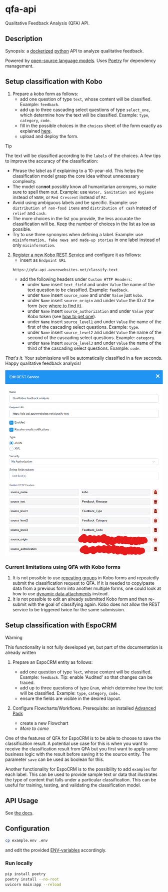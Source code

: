 # qfa-api

Qualitative Feedback Analysis (QFA) API.

## Description

Synopsis: a [dockerized](https://www.docker.com/) [python](https://www.python.org/) API to analyze qualitative feedback.

Powered by [open-source language models](https://huggingface.co/). Uses [Poetry](https://python-poetry.org/) for dependency management.

## Setup classification with Kobo

1. Prepare a kobo form as follows:
   * add one question of type `text`, whose content will be classified. Example: `feedback`.
   * add up to three cascading select questions of type `select_one`, which determine how the text will be classified. Example: `type`, `category`, `code`.
   * fill in the possible choices in the `choices` sheet of the form exactly as explained [here](https://support.kobotoolbox.org/cascading_select.html#adding-cascading-question-sets-in-xlsform-option-1).
   * upload and deploy the form.

> [!TIP]
> The text will be classified according to the `labels` of the choices. A few tips to improve the accuracy of the classification:
>  * Phrase the label as if explaining to a 10-year-old. This helps the classification model grasp the core idea without unnecessary complexity.
>  * The model can**not** possibly know all humanitarian acronyms, so make sure to spell them out. Example: use `Water, Sanitation and Hygiene` instead of `WASH`, or `Red Crescent` instead of `RC`.
> * Avoid using ambiguous labels and be specific. Example: use `distribution of non-food items` and `distribution of cash` instead of `relief` and `cash`.
> * The more choices in the list you provide, the less accurate the classification will be. Keep the number of choices in the list as low as possible.
> * Try to use three synonyms when defining a label. Example: use `misinformation, fake news and made-up stories` in one label instead of only `misinformation`.

2. [Register a new Kobo REST Service](https://support.kobotoolbox.org/rest_services.html) and configure it as follows:
   * insert as `Endpoint URL`
    ```
    https://qfa-api.azurewebsites.net/classify-text
    ```
   * add the following headers under `Custom HTTP Headers`:
       * under `Name` insert `text_field` and under `Value` the name of the text question to be classified. Example: `feedback`.
       * under `Name` insert `source_name` and under `Value` just `kobo`.
       * under `Name` insert `source_origin` and under `Value` the ID of the form (see [where to find it](https://im.unhcr.org/kobosupport/)).
       * under `Name` insert `source_authorization` and under `Value` your Kobo token (see [how to get one](https://support.kobotoolbox.org/api.html#getting-your-api-token)).
       * under `Name` insert `source_level1` and under `Value` the name of the first of the cascading select questions. Example: `type`.
       * under `Name` insert `source_level2` and under `Value` the name of the second of the cascading select questions. Example: `category`.
       * under `Name` insert `source_level3` and under `Value` the name of the third of the cascading select questions. Example: `code`.

_That's it_. Your submissions will be automatically classified in a few seconds. Happy qualitative feedback analysis!


![img.png](img.png)

### Current limitations using QFA with Kobo forms
1. It is not possible to use [repeating groups](https://support.kobotoolbox.org/group_repeat.html) in Kobo forms and repeatedly submit the classification request to QFA. If it is needed to copy/paste data from a previous form into another multiple forms, one could look at how to use [dynamic data attachments](https://support.kobotoolbox.org/dynamic_data_attachment.html) instead. 
2. It is not possible to edit an already submitted Kobo form and then re-submit with the goal of classifying again. Kobo does not allow the REST service to be triggered twice for the same submission.

## Setup classification with EspoCRM

> [!WARNING]
> This functionality is not fully developed yet, but part of the documentation is already written

1. Prepare an EspoCRM entity as follows:
   * add one question of type `Text`, whose content will be classified. Example: `feedback`. Tip: enable 'Audited' so that changes can be traced.
   * add up to three questions of type `Enum`, which determine how the text will be classified. Example: `type`, `category`, `code`..
   * ensure the fields are visible in the desired layout.

2. Configure Flowcharts/Workflows. Prerequisite: an installed [Advanced Pack](https://www.espocrm.com/extensions/advanced-pack/)
   * create a new Flowchart
   * _More to come_

One of the features of QFA for EspoCRM is to be able to choose to save the classification result. A potential use case for this is when you want to receive the classification result from QFA but you first want to apply some business logic with the result before saving it to the source entity. The parameter `save` can be used as boolean for this.

Another functionality for EspoCRM is to the possibility to add `examples` for each label. This can be used to provide sample text or data that illustrates the type of content that falls under a particular classification. This can be useful for training, testing, and validating the classification model. 


## API Usage

See [the docs](https://qfa-api.azurewebsites.net/docs).

## Configuration

```sh
cp example.env .env
```

and edit the provided [ENV-variables](./example.env) accordingly.

### Run locally

```sh
pip install poetry
poetry install --no-root
uvicorn main:app --reload
```

